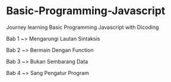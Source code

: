 
# Basic-Programming-Javascript
<p> Journey learning Basic Programming Javascript with Dicoding </p>
<p> Bab 1 ~> Mengarungi Lautan Sintaksis </p>
<p> Bab 2 ~> Bermain Dengan Function </p>
<p> Bab 3 ~> Bukan Sembarang Data </p>
<p> Bab 4 ~> Sang Pengatur Program </p>
